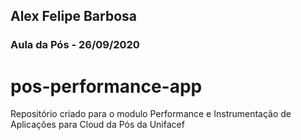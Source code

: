 ## Alex Felipe Barbosa
### Aula da Pós - 26/09/2020

# pos-performance-app
Repositório criado para o modulo Performance e Instrumentação de Aplicações para Cloud da Pós da Unifacef

